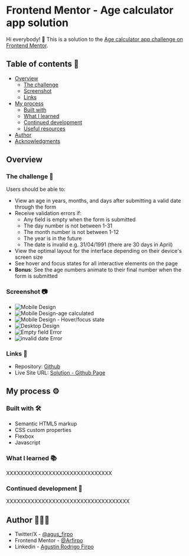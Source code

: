 # Frontend Mentor - Age calculator app solution

Hi everybody! 👋
This is a solution to the [Age calculator app challenge on Frontend Mentor](https://www.frontendmentor.io/challenges/age-calculator-app-dF9DFFpj-Q).

## Table of contents  🧾

- [Overview](#overview)
  - [The challenge](#the-challenge)
  - [Screenshot](#screenshot)
  - [Links](#links)
- [My process](#my-process)
  - [Built with](#built-with)
  - [What I learned](#what-i-learned)
  - [Continued development](#continued-development)
  - [Useful resources](#useful-resources)
- [Author](#author)
- [Acknowledgments](#acknowledgments)

## Overview

### The challenge  🎯

Users should be able to:

- View an age in years, months, and days after submitting a valid date through the form
- Receive validation errors if:
  - Any field is empty when the form is submitted
  - The day number is not between 1-31
  - The month number is not between 1-12
  - The year is in the future
  - The date is invalid e.g. 31/04/1991 (there are 30 days in April)
- View the optimal layout for the interface depending on their device's screen size
- See hover and focus states for all interactive elements on the page
- **Bonus**: See the age numbers animate to their final number when the form is submitted

### Screenshot 📷

- ![Mobile Design](./assets/images/mobile-design.jpg)
- ![Mobile Design-age calculated](./assets/images/md-calculator.jpg)
- ![Mobile Design - Hover/focus state](./assets/images/md-hover-state.jpg)
- ![Desktop Design](./assets/images/desktop-design.jpg)
- ![Empty field Error](./assets/images/md-empty-field-error.jpg)
- ![invalid date Error](./assets/images/md-error-date.jpg)

### Links 🔗

- Repository: [Github](https://github.com/Arfirpo/age-calculator-app-main)
- Live Site URL: [Solution - Github Page](https://arfirpo.github.io/age-calculator-app-main/)

## My process ⚙️

### Built with 🛠️

- Semantic HTML5 markup
- CSS custom properties
- Flexbox
- Javascript

### What I learned 📚

XXXXXXXXXXXXXXXXXXXXXXXXXXXXXX

### Continued development 🔨

XXXXXXXXXXXXXXXXXXXXXXXXXXXXXXXXXXX

## Author 🙋🏻‍♂️

- Twitter/X - [@agus_firpo](https://twitter.com/agus_firpo)
- Frontend Mentor - [@Arfirpo](https://www.frontendmentor.io/profile/Arfirpo)
- Linkedin - [Agustín Rodrigo Firpo](https://www.linkedin.com/in/agustin-rodrigo-firpo-0aa86697/)
